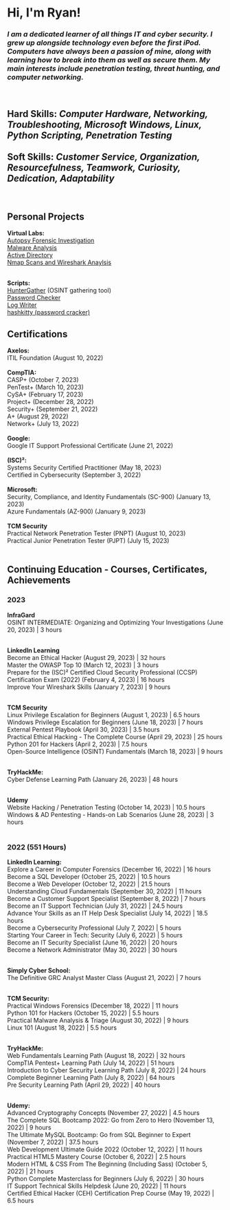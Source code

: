 <h1>Hi, I'm Ryan! <br/></h1>
<h3><i>I am a dedicated learner of all things IT and cyber security. I grew up alongside technology even before the first iPod. Computers have always been a passion of mine, along with learning how to break into them as well as secure them. My main interests include penetration testing, threat hunting, and computer networking.</i></h3><br/>
<h2><b>Hard Skills:</b> <i>Computer Hardware, Networking, Troubleshooting, Microsoft Windows, Linux, Python Scripting, Penetration Testing</i><br/><br/>
<b>Soft Skills:</b> <i>Customer Service, Organization, Resourcefulness, Teamwork, Curiosity, Dedication, Adaptability</i></h2><br/>

<h2><b>Personal Projects</b></h2>
<b>Virtual Labs:</b><br/>
<a href="https://github.com/Ryan-Sapone/Autopsy-Forensics/blob/main/Walkthrough.md">Autopsy Forensic Investigation</a><br/>
<a href="https://github.com/Ryan-Sapone/Malware-Analysis">Malware Analysis</a><br/>
<a href="https://github.com/Ryan-Sapone/Active-Directory-Setup">Active Directory</a><br/>
<a href="https://github.com/Ryan-Sapone/Nmap-and-Wireshark-Lab">Nmap Scans and Wireshark Anaylsis</a><br/><br/>

<b>Scripts:</b><br/>
<a href="https://github.com/Ryan-Sapone/HunterGather">HunterGather</a> (OSINT gathering tool)<br>
<a href="https://github.com/Ryan-Sapone/Password-Checker">Password Checker</a><br>
<a href="https://github.com/Ryan-Sapone/Log-Writer">Log Writer</a><br>
<a href="https://github.com/Ryan-Sapone/hashkitty">hashkitty (password cracker)</a>


<h2><b>Certifications</b></h2>
<b>Axelos:</b></br>
ITIL Foundation (August 10, 2022)</br></br>
<b>CompTIA:</b></br>
CASP+ (October 7, 2023)</br>
PenTest+ (March 10, 2023)</br>
CySA+ (February 17, 2023)</br>
Project+ (December 28, 2022)</br>
Security+ (September 21, 2022)</br>
A+ (August 29, 2022)</br>
Network+ (July 13, 2022)</br></br>
<b>Google:</b></br>
Google IT Support Professional Certificate (June 21, 2022)</br></br>
<b>(ISC)²:</b></br>
Systems Security Certified Practitioner (May 18, 2023)</br>
Certified in Cybersecurity (September 3, 2022)</br></br>
<b>Microsoft:</b></br>
Security, Compliance, and Identity Fundamentals (SC-900) (January 13, 2023)</br>
Azure Fundamentals (AZ-900) (January 9, 2023)</br></br>
<b>TCM Security</b></br>
Practical Network Penetration Tester (PNPT) (August 10, 2023)</br>
Practical Junior Penetration Tester (PJPT) (July 15, 2023)</br></br>

<h2><b>Continuing Education - Courses, Certificates, Achievements</b></h2>

<h3>2023</h3>
<b>InfraGard</b></br>
OSINT INTERMEDIATE: Organizing and Optimizing Your Investigations (June 20, 2023) | 3 hours</br></br>

<b>LinkedIn Learning</b></br>
Become an Ethical Hacker (August 29, 2023) | 32 hours</br>
Master the OWASP Top 10 (March 12, 2023) | 3 hours</br>
Prepare for the (ISC)² Certified Cloud Security Professional (CCSP) Certification Exam (2022) (February 4, 2023) | 16 hours</br>
Improve Your Wireshark Skills (January 7, 2023) | 9 hours</br></br>

<b>TCM Security</b></br>
Linux Privilege Escalation for Beginners (August 1, 2023) | 6.5 hours</br>
Windows Privilege Escalation for Beginners (June 18, 2023) | 7 hours</br>
External Pentest Playbook (April 30, 2023) | 3.5 hours</br>
Practical Ethical Hacking - The Complete Course (April 29, 2023) | 25 hours</br>
Python 201 for Hackers (April 2, 2023) | 7.5 hours</br>
Open-Source Intelligence (OSINT) Fundamentals (March 18, 2023) | 9 hours</br></br>

<b>TryHackMe:</b></br>
Cyber Defense Learning Path (January 26, 2023) | 48 hours</br></br>

<b>Udemy</b></br>
Website Hacking / Penetration Testing (October 14, 2023) | 10.5 hours</br>
Windows & AD Pentesting - Hands-on Lab Scenarios (June 28, 2023) | 3 hours</br></br>

<h3>2022 (551 Hours)</h3>
<b>LinkedIn Learning:</b></br>
Explore a Career in Computer Forensics (December 16, 2022) | 16 hours<br>
Become a SQL Developer (October 25, 2022) | 10.5 hours<br>
Become a Web Developer (October 12, 2022) | 21.5 hours</br>
Understanding Cloud Fundamentals (September 30, 2022) | 11 hours</br>
Become a Customer Support Specialist (September 8, 2022) | 7 hours</br>
Become an IT Support Technician (July 31, 2022) | 24.5 hours</br>
Advance Your Skills as an IT Help Desk Specialist (July 14, 2022) | 18.5 hours</br>
Become a Cybersecurity Professional (July 7, 2022) | 5 hours</br>
Starting Your Career in Tech: Security (July 6, 2022) | 5 hours</br>
Become an IT Security Specialist (June 16, 2022) | 20 hours</br>
Become a Network Administrator (May 30, 2022) | 30 hours</br></br>

<b>Simply Cyber School:</b></br>
The Definitive GRC Analyst Master Class (August 21, 2022) | 7 hours</br></br>

<b>TCM Security:</b></br>
Practical Windows Forensics (December 18, 2022) | 11 hours</br>
Python 101 for Hackers (October 15, 2022) | 5.5 hours</br>
Practical Malware Analysis & Triage (August 30, 2022) | 9 hours</br>
Linux 101 (August 18, 2022) | 5.5 hours</br></br>

<b>TryHackMe:</b></br>
Web Fundamentals Learning Path (August 18, 2022) | 32 hours</br>
CompTIA Pentest+ Learning Path (July 14, 2022) | 51 hours</br>
Introduction to Cyber Security Learning Path (July 8, 2022) | 24 hours</br>
Complete Beginner Learning Path (July 8, 2022) | 64 hours</br>
Pre Security Learning Path (April 29, 2022) | 40 hours</br></br>

<b>Udemy:</b></br>
Advanced Cryptography Concepts (November 27, 2022) | 4.5 hours</br>
The Complete SQL Bootcamp 2022: Go from Zero to Hero (November 13, 2022) | 9 hours</br>
The Ultimate MySQL Bootcamp: Go from SQL Beginner to Expert (November 7, 2022) | 37.5 hours</br>
Web Development Ultimate Guide 2022 (October 12, 2022) | 11 hours</br>
Practical HTML5 Mastery Course (October 6, 2022) | 2.5 hours</br>
Modern HTML & CSS From The Beginning (Including Sass) (October 5, 2022) | 21 hours</br>
Python Complete Masterclass for Beginners (July 6, 2022) | 30 hours</br>
IT Support Technical Skills Helpdesk (June 20, 2022) | 11 hours</br>
Certified Ethical Hacker (CEH) Certification Prep Course (May 19, 2022) | 6.5 hours</br></br>



